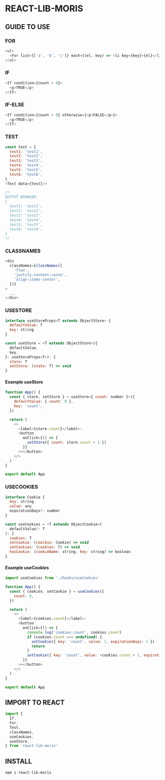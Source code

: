 # REACT-LIB-MORIS

## GUIDE TO USE

### FOR

```javascript
<ul>
  <For list={['a', 'b', 'c']} each={(el, key) => <li key={key}>{el}</li>} />
</ul>
```

### IF

```javascript
<If condition={count > 0}>
  <p>TRUE</p>
</If>
```

### IF-ELSE

```javascript
<If condition={count > 0} otherwise={<p>FALSE</p>}>
  <p>TRUE</p>
</If>
```

### TEST

```javascript
const test = {
  test1: 'test1',
  test2: 'test2',
  test3: 'test3',
  test4: 'test4',
  test5: 'test5',
  test6: 'test6',
}
<Test data={test}/>

/*
OUTPUT BROWSER:
{
  test1: 'test1',
  test2: 'test2',
  test3: 'test3',
  test4: 'test4',
  test5: 'test5',
  test6: 'test6',
}
*/
```

### CLASSNAMES

```javascript
<div
  classNames={classNames([
    'flex',
    'justify-content-cente',
    'align-items-center',
  ])}
>
  ...
</div>
```

### USESTORE

```javascript
interface useStoreProps<T extends ObjectStore> {
  defaultValue: T
  key: string
}

const useStore = <T extends ObjectStore>({
  defaultValue,
  key,
}: useStoreProps<T>): {
  store: T
  setStore: (state: T) => void
}
```

#### Example useStore

```javascript
function App() {
  const { store, setStore } = useStore<{ count: number }>({
    defaultValue: { count: 0 },
    key: 'count',
  })

  return (
    <>
      <label>{store.count}</label>:
      <button
        onClick={() => {
          setStore({ count: store.count + 1 })
        }}
      >+</button>
    </>
  )
}

export default App
```

### USECOOKIES

```javascript
interface Cookie {
  key: string
  value: any
  expirationDays?: number
}

const useCookies = <T extends ObjectCookie>(
  defaultValue?: T
): {
  cookies: T
  setCookie: (coockie: Cookie) => void
  setCookies: (cookies: T) => void
  hasCookie: (cookieName: string, key: string) => boolean
}
```

#### Example useCookies

```javascript
import useCookies from './hooks/useCookies'

function App() {
  const { cookies, setCookie } = useCookies({
    count: 0,
  })

  return (
    <>
      <label>{cookies.count}</label>:
      <button
        onClick={() => {
          console.log('cookies.count', cookies.count)
          if (cookies.count === undefined) {
            setCookie({ key: 'count', value: 1, expirationDays: 1 })
            return
          }
          setCookie({ key: 'count', value: +cookies.count + 1, expirationDays: 1 })
        }}
      >+</button>
    </>
  )
}

export default App
```

## IMPORT TO REACT

```javascript
import {
  If,
  For,
  Test,
  classNames,
  useCookies,
  useStore,
} from 'react-lib-moris'
```

## INSTALL

```bash
npm i react-lib-moris
```
